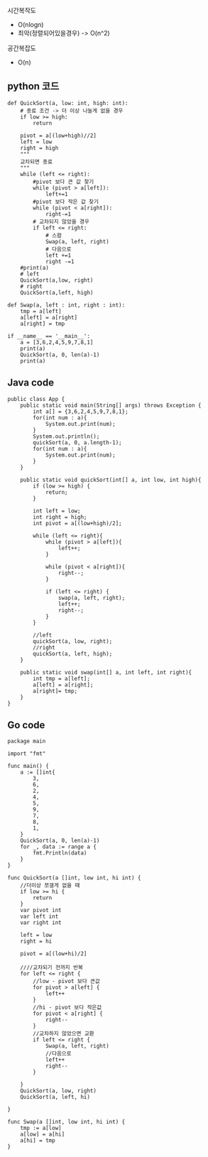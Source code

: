 시간복작도
- O(nlogn)
- 최악(정렬되어있을경우) -> O(n^2)

공간복잡도
- O(n)

## python 코드
    
    def QuickSort(a, low: int, high: int): 
        # 종료 조건 -> 더 이상 나눌게 없을 경우
        if low >= high:
            return
    
        pivot = a[(low+high)//2]
        left = low
        right = high
        """
        교차되면 종료
        """
        while (left <= right):
            #pivot 보다 큰 값 찾기
            while (pivot > a[left]):
                left+=1
            #pivot 보다 작은 값 찾기
            while (pivot < a[right]):
                right-=1
            # 교차되지 않았을 경우
            if left <= right:
                # 스왑
                Swap(a, left, right)
                # 다음으로
                left +=1
                right -=1    
        #print(a)
        # left
        QuickSort(a,low, right)
        # right
        QuickSort(a,left, high)
    
    def Swap(a, left : int, right : int):
        tmp = a[left]
        a[left] = a[right]
        a[right] = tmp
        
    if __name__ == '__main__':
        a = [3,6,2,4,5,9,7,8,1]
        print(a)
        QuickSort(a, 0, len(a)-1)
        print(a)

## Java code 


    public class App {
        public static void main(String[] args) throws Exception {
            int a[] = {3,6,2,4,5,9,7,8,1};
            for(int num : a){
                System.out.print(num);
            }
            System.out.println();
            quickSort(a, 0, a.length-1);
            for(int num : a){
                System.out.print(num);
            }
        }
    
        public static void quickSort(int[] a, int low, int high){
            if (low >= high) {
                return;
            }
    
            int left = low;
            int right = high;
            int pivot = a[(low+high)/2];
            
            while (left <= right){
                while (pivot > a[left]){
                    left++;
                }
                
                while (pivot < a[right]){
                    right--;
                }
    
                if (left <= right) {
                    swap(a, left, right);
                    left++;
                    right--;
                }
            }
    
            //left
            quickSort(a, low, right);
            //right
            quickSort(a, left, high);
        }
    
        public static void swap(int[] a, int left, int right){
            int tmp = a[left];
            a[left] = a[right];
            a[right]= tmp;
        }
    }


## Go code

    package main
    
    import "fmt"
    
    func main() {
    	a := []int{
    		3,
    		6,
    		2,
    		4,
    		5,
    		9,
    		7,
    		8,
    		1,
    	}
    	QuickSort(a, 0, len(a)-1)
    	for _, data := range a {
    		fmt.Println(data)
    	}
    }
    
    func QuickSort(a []int, low int, hi int) {
    	//더이상 쪼갤게 없을 때
    	if low >= hi {
    		return
    	}
    	var pivot int
    	var left int
    	var right int
    
    	left = low
    	right = hi
    
    	pivot = a[(low+hi)/2]
    
    	////교차되기 전까지 반복
    	for left <= right {
    		//low - pivot 보다 큰값
    		for pivot > a[left] {
    			left++
    		}
    		//hi - pivot 보다 작은값
    		for pivot < a[right] {
    			right--
    		}
    		//교차하지 않았으면 교환
    		if left <= right {
    			Swap(a, left, right)
    			//다음으로
    			left++
    			right--
    		}
    
    	}
    	QuickSort(a, low, right)
    	QuickSort(a, left, hi)
    
    }
    
    func Swap(a []int, low int, hi int) {
    	tmp := a[low]
    	a[low] = a[hi]
    	a[hi] = tmp
    }
